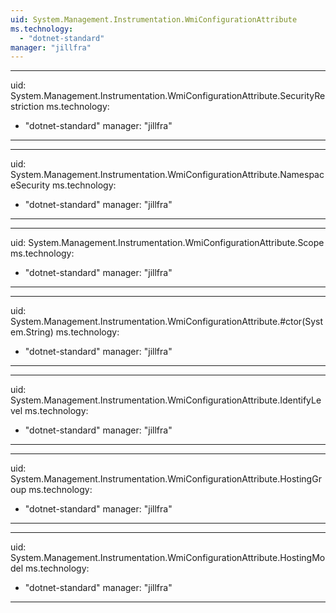 ```yaml
---
uid: System.Management.Instrumentation.WmiConfigurationAttribute
ms.technology: 
  - "dotnet-standard"
manager: "jillfra"
---
```


---
uid: System.Management.Instrumentation.WmiConfigurationAttribute.SecurityRestriction
ms.technology: 
  - "dotnet-standard"
manager: "jillfra"
---

---
uid: System.Management.Instrumentation.WmiConfigurationAttribute.NamespaceSecurity
ms.technology: 
  - "dotnet-standard"
manager: "jillfra"
---

---
uid: System.Management.Instrumentation.WmiConfigurationAttribute.Scope
ms.technology: 
  - "dotnet-standard"
manager: "jillfra"
---

---
uid: System.Management.Instrumentation.WmiConfigurationAttribute.#ctor(System.String)
ms.technology: 
  - "dotnet-standard"
manager: "jillfra"
---

---
uid: System.Management.Instrumentation.WmiConfigurationAttribute.IdentifyLevel
ms.technology: 
  - "dotnet-standard"
manager: "jillfra"
---

---
uid: System.Management.Instrumentation.WmiConfigurationAttribute.HostingGroup
ms.technology: 
  - "dotnet-standard"
manager: "jillfra"
---

---
uid: System.Management.Instrumentation.WmiConfigurationAttribute.HostingModel
ms.technology: 
  - "dotnet-standard"
manager: "jillfra"
---
